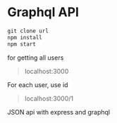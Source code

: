 # Graphql API


```javascript
git clone url
npm install
npm start
```

for getting all users

> localhost:3000 

For each user, use id

> localhost:3000/1 

JSON api with express and graphql